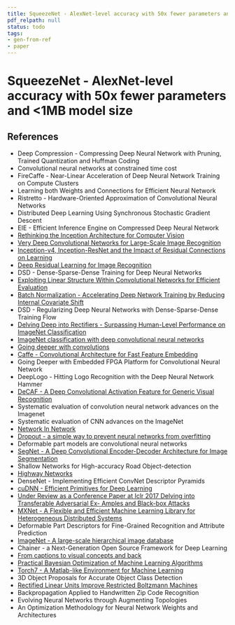 ```yaml
---
title: SqueezeNet - AlexNet-level accuracy with 50x fewer parameters and <1MB model size
pdf_relpath: null
status: todo
tags:
- gen-from-ref
- paper
---
```


# SqueezeNet - AlexNet-level accuracy with 50x fewer parameters and <1MB model size

## References

- Deep Compression - Compressing Deep Neural Network with Pruning, Trained Quantization and Huffman Coding
- Convolutional neural networks at constrained time cost
- FireCaffe - Near-Linear Acceleration of Deep Neural Network Training on Compute Clusters
- Learning both Weights and Connections for Efficient Neural Network
- Ristretto - Hardware-Oriented Approximation of Convolutional Neural Networks
- Distributed Deep Learning Using Synchronous Stochastic Gradient Descent
- EIE - Efficient Inference Engine on Compressed Deep Neural Network
- [Rethinking the Inception Architecture for Computer Vision](./rethinking-the-inception-architecture-for-computer-vision.md)
- [Very Deep Convolutional Networks for Large-Scale Image Recognition](./very-deep-convolutional-networks-for-large-scale-image-recognition.md)
- [Inception-v4, Inception-ResNet and the Impact of Residual Connections on Learning](./inception-v4-inception-resnet-and-the-impact-of-residual-connections-on-learning.md)
- [Deep Residual Learning for Image Recognition](./deep-residual-learning-for-image-recognition.md)
- DSD - Dense-Sparse-Dense Training for Deep Neural Networks
- [Exploiting Linear Structure Within Convolutional Networks for Efficient Evaluation](./exploiting-linear-structure-within-convolutional-networks-for-efficient-evaluation.md)
- [Batch Normalization - Accelerating Deep Network Training by Reducing Internal Covariate Shift](./batch-normalization-accelerating-deep-network-training-by-reducing-internal-covariate-shift.md)
- DSD - Regularizing Deep Neural Networks with Dense-Sparse-Dense Training Flow
- [Delving Deep into Rectifiers - Surpassing Human-Level Performance on ImageNet Classification](./delving-deep-into-rectifiers-surpassing-human-level-performance-on-imagenet-classification.md)
- [ImageNet classification with deep convolutional neural networks](./imagenet-classification-with-deep-convolutional-neural-networks.md)
- [Going deeper with convolutions](./going-deeper-with-convolutions.md)
- [Caffe - Convolutional Architecture for Fast Feature Embedding](./caffe-convolutional-architecture-for-fast-feature-embedding.md)
- Going Deeper with Embedded FPGA Platform for Convolutional Neural Network
- DeepLogo - Hitting Logo Recognition with the Deep Neural Network Hammer
- [DeCAF - A Deep Convolutional Activation Feature for Generic Visual Recognition](./decaf-a-deep-convolutional-activation-feature-for-generic-visual-recognition.md)
- Systematic evaluation of convolution neural network advances on the Imagenet
- Systematic evaluation of CNN advances on the ImageNet
- [Network In Network](./network-in-network.md)
- [Dropout - a simple way to prevent neural networks from overfitting](./dropout-a-simple-way-to-prevent-neural-networks-from-overfitting.md)
- Deformable part models are convolutional neural networks
- [SegNet - A Deep Convolutional Encoder-Decoder Architecture for Image Segmentation](./segnet-a-deep-convolutional-encoder-decoder-architecture-for-image-segmentation.md)
- Shallow Networks for High-accuracy Road Object-detection
- [Highway Networks](./highway-networks.md)
- DenseNet - Implementing Efficient ConvNet Descriptor Pyramids
- [cuDNN - Efficient Primitives for Deep Learning](./cudnn-efficient-primitives-for-deep-learning.md)
- [Under Review as a Conference Paper at Iclr 2017 Delving into Transferable Adversarial Ex- Amples and Black-box Attacks](./under-review-as-a-conference-paper-at-iclr-2017-delving-into-transferable-adversarial-ex-amples-and-black-box-attacks.md)
- [MXNet - A Flexible and Efficient Machine Learning Library for Heterogeneous Distributed Systems](./mxnet-a-flexible-and-efficient-machine-learning-library-for-heterogeneous-distributed-systems.md)
- Deformable Part Descriptors for Fine-Grained Recognition and Attribute Prediction
- [ImageNet - A large-scale hierarchical image database](./imagenet-a-large-scale-hierarchical-image-database.md)
- Chainer - a Next-Generation Open Source Framework for Deep Learning
- [From captions to visual concepts and back](./from-captions-to-visual-concepts-and-back.md)
- [Practical Bayesian Optimization of Machine Learning Algorithms](./practical-bayesian-optimization-of-machine-learning-algorithms.md)
- [Torch7 - A Matlab-like Environment for Machine Learning](./torch7-a-matlab-like-environment-for-machine-learning.md)
- 3D Object Proposals for Accurate Object Class Detection
- [Rectified Linear Units Improve Restricted Boltzmann Machines](./rectified-linear-units-improve-restricted-boltzmann-machines.md)
- Backpropagation Applied to Handwritten Zip Code Recognition
- Evolving Neural Networks through Augmenting Topologies
- An Optimization Methodology for Neural Network Weights and Architectures
